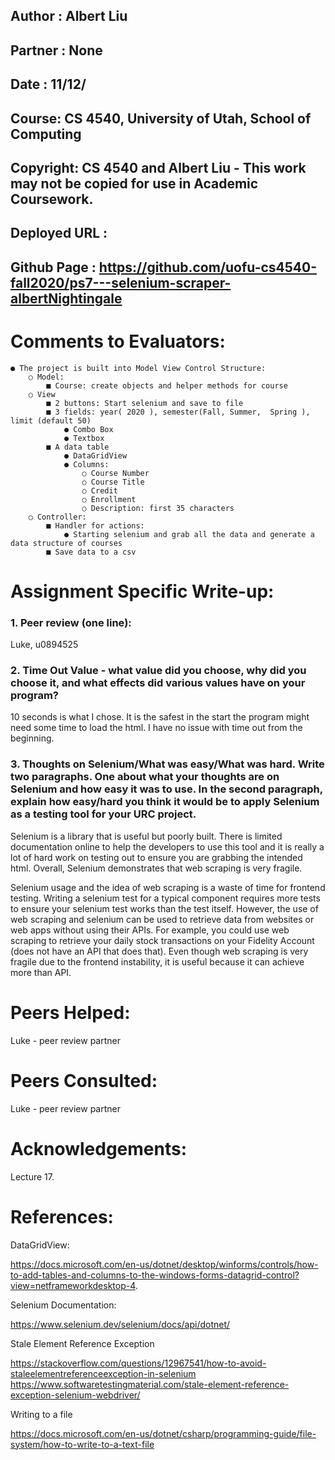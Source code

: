 ## **Author** ​: Albert Liu
## **Partner** ​: None
## **Date** ​: 11/12/
## **Course** ​: CS 4540, University of Utah, School of Computing
## **Copyright** ​: CS 4540 and Albert Liu - This work may not be copied for use in Academic Coursework.
## **Deployed URL** ​:
## **Github Page** ​: https://github.com/uofu-cs4540-fall2020/ps7---selenium-scraper-albertNightingale

# Comments to Evaluators:

```
● The project is built into Model View Control Structure:
    ○ Model:
        ■ Course: create objects and helper methods for course
    ○ View
        ■ 2 buttons: Start selenium and save to file
        ■ 3 fields: year(​ 2020 ​), semester(Fall, Summer, ​ Spring ​), limit (default 50)
            ● Combo Box
            ● Textbox
        ■ A data table
            ● DataGridView
            ● Columns:
                ○ Course Number
                ○ Course Title
                ○ Credit
                ○ Enrollment
                ○ Description: first 35 characters
    ○ Controller:
        ■ Handler for actions:
            ● Starting selenium and grab all the data and generate a data structure of courses
        ■ Save data to a csv
```
# Assignment Specific Write-up:

### 1. Peer review (one line): 
Luke, u0894525

### 2. Time Out Value - what value did you choose, why did you choose it, and what effects did various values have on your program?
10 seconds is what I chose. It is the safest in the start the program might need some time to load the html. I have no issue with time out from the beginning.

### 3. Thoughts on Selenium/What was easy/What was hard. Write two paragraphs. One about what your thoughts are on Selenium and how easy it was to use. In the second paragraph, explain how easy/hard you think it would be to apply Selenium as a testing tool for your URC project.
Selenium is a library that is useful but poorly built. There is limited documentation online to help the developers to use this tool and it is really a lot of hard work on testing out to ensure you are grabbing the intended html. Overall, Selenium demonstrates that web scraping is very fragile.

Selenium usage and the idea of web scraping is a waste of time for frontend testing. Writing a selenium test for a typical component requires more tests to ensure your selenium test works than the test itself. However, the use of web scraping and selenium can be used to retrieve data from websites or web apps without using their APIs. For example, you could use web scraping to retrieve your daily stock transactions on your Fidelity Account (does not have an API that does that). Even though web scraping is very fragile due to the frontend instability, it is useful because it can achieve more than API.

# Peers Helped:

Luke - peer review partner

# Peers Consulted:

Luke - peer review partner

# Acknowledgements:

Lecture 17.

# References:

DataGridView:

https://docs.microsoft.com/en-us/dotnet/desktop/winforms/controls/how-to-add-tables-and-columns-to-the-windows-forms-datagrid-control?view=netframeworkdesktop-4.

Selenium Documentation:

https://www.selenium.dev/selenium/docs/api/dotnet/


Stale Element Reference Exception

https://stackoverflow.com/questions/12967541/how-to-avoid-staleelementreferenceexception-in-selenium
https://www.softwaretestingmaterial.com/stale-element-reference-exception-selenium-webdriver/

Writing to a file

https://docs.microsoft.com/en-us/dotnet/csharp/programming-guide/file-system/how-to-write-to-a-text-file


